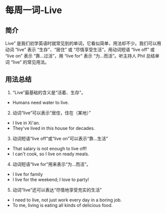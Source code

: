 # 每周一词-Live

## 简介

Live” 是我们初学英语时就常见到的单词，它看似简单，用法却不少。我们可以用动词 “live” 表示 “生存”、“居住” 或 “尽情享受生活”，用动词短语 “live off” 或 “live on” 表示 “靠...过活”，用 “live for” 表示 “为...而活”。听主持人 Phil 总结单词 “live” 的常见用法。

## 用法总结

1. “Live”最基础的含义是“活着、生存”。

- Humans need water to live.

2. 动词“live”可以表示“居住，住在（某地）”

- I live in Xi'an.
- They've lived in this house for decades.

3. 动词短语“live off”或“live on”可以表示“靠...生活”

- That salary is not enough to live off!
- I can't cook, so I live on ready meals.

4. 动词短语“live for”用来表示“为...而活”。

- I live for family
- I live for the weekend; I love to party!

5. 动词“live”还可以表达“尽情地享受充实的生活”

- I need to live, not just work every day in a boring job.
- To me, living is eating all kinds of delicious food.
